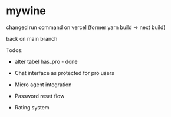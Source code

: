 # mywine

changed run command on vercel (former yarn build -> next build)

back on main branch

Todos: 
- alter tabel has_pro - done
- Chat interface as protected for pro users
- Micro agent integration

- Password reset flow

- Rating system
